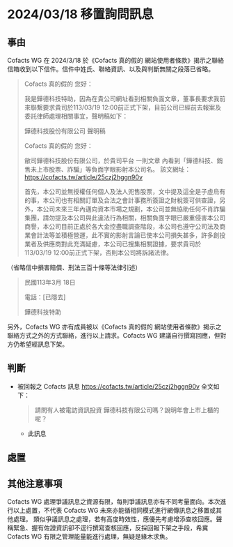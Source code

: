 # 2024/03/18 移置詢問訊息

## 事由

Cofacts WG 在 2024/3/18 於《Cofacts 真的假的 網站使用者條款》揭示之聯絡信箱收到以下信件。信件中姓氏、聯絡資訊、以及與判斷無關之段落已省略。

> Cofacts 真的假的 您好：
> 
> 我是鏵德科技特助，因為在貴公司網址看到相關負面文章，董事長要求我前來聯繫要求貴司於113/03/19 12:00前正式下架，目前公司已經前去報案及委託律師處理相關事宜，聲明稿如下：
>
> 鏵德科技股份有限公司 聲明稿
>
> Cofacts 真的假的 您好：
>
> 敝司鏵德科技股份有限公司，於貴司平台 一則文章 內看到「鏵德科技、銷售未上市股票、詐騙」等負面字眼影射本公司名。
> 該文網址：https://cofacts.tw/article/25czj2hggn90v
>
> 首先，本公司並無授權任何個人及法人兜售股票，文中提及這全是子虛烏有的事，本公司也有相關訂單及合法之會計事務所簽證之財稅簽可供查證，另外，本公司未來三年內邁向資本市場之規劃，本公司並無協助任何不肖詐騙集團，請勿提及本公司與此違法行為相關，相關負面字眼已嚴重侵害本公司商譽，本公司目前正處於各大金控盡職調查階段，本公司也遵守公司法及商業會計法等並積極營運，此不實的影射言論已使本公司損失甚多，許多創投業者及供應商對此充滿疑慮，本公司已搜集相關證據，要求貴司於113/03/19 12:00前正式下架，否則本公司將訴諸法律。
>

（省略信中損害賠償、刑法三百十條等法律引述）

> 民國113年3月 18日
>
> 電話：[已隱去]
>
> 鏵德科技特助

另外，Cofacts WG 亦有成員被以《Cofacts 真的假的 網站使用者條款》揭示之聯絡方式之外的方式聯絡，進行以上請求。Cofacts WG 建議自行撰寫回應，但對方仍希望經訊息下架。

## 判斷

- 被回報之 Cofacts 訊息 https://cofacts.tw/article/25czj2hggn90v 全文如下：
  > 請問有人被電訪資訊投資 鏵德科技有限公司嗎？說明年會上市上櫃的呢？
  - 此訊息

## 處置



## 其他注意事項

Cofacts WG 處理爭議訊息之資源有限，每則爭議訊息亦有不同考量面向。本次進行以上處置，不代表 Cofacts WG 未來亦能循相同模式進行網傳訊息之移置或其他處理。
類似爭議訊息之處理，若有高度時效性，應優先考慮增添查核回應。聲稱緊急、握有佐證資訊卻不逕行撰寫查核回應，反採回報下架之手段，希冀 Cofacts WG 有限之管理能量能進行處理，無疑是緣木求魚。

